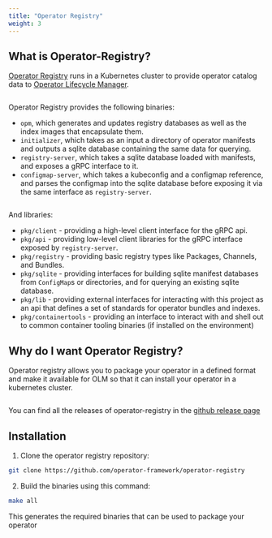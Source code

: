 ```yaml
---
title: "Operator Registry"
weight: 3
---
```


## What is Operator-Registry?

[Operator Registry](https://github.com/operator-framework/operator-registry) runs in a Kubernetes cluster to provide operator catalog data to [Operator Lifecycle Manager](https://github.com/operator-framework/operator-lifecycle-manager).

<pre></pre>
Operator Registry provides the following binaries:
 
 * `opm`, which generates and updates registry databases as well as the index images that encapsulate them.
 * `initializer`, which takes as an input a directory of operator manifests and outputs a sqlite database containing the same data for querying.
 * `registry-server`, which takes a sqlite database loaded with manifests, and exposes a gRPC interface to it.
 * `configmap-server`, which takes a kubeconfig and a configmap reference, and parses the configmap into the sqlite database before exposing it via the same interface as `registry-server`.
 <pre></pre>
And libraries:
  
 * `pkg/client` - providing a high-level client interface for the gRPC api.
 * `pkg/api` - providing low-level client libraries for the gRPC interface exposed by `registry-server`.
 * `pkg/registry` - providing basic registry types like Packages, Channels, and Bundles.
 * `pkg/sqlite` - providing interfaces for building sqlite manifest databases from `ConfigMap`s or directories, and for querying an existing sqlite database.
 * `pkg/lib` - providing external interfaces for interacting with this project as an api that defines a set of standards for operator bundles and indexes.
 * `pkg/containertools` - providing an interface to interact with and shell out to common container tooling binaries (if installed on the environment)
  
## Why do I want Operator Registry?

Operator registry allows you to package your operator in a defined format and make it available for OLM so that it can install your operator in a
kubernetes cluster.
<pre></pre>   
You can find all the releases of operator-registry in the [github release page](https://github.com/operator-framework/operator-registry/releases)

## Installation

1. Clone the operator registry repository:

```bash
git clone https://github.com/operator-framework/operator-registry
```

2. Build the binaries using this command:

```bash
make all
```

This generates the required binaries that can be used to package your operator
